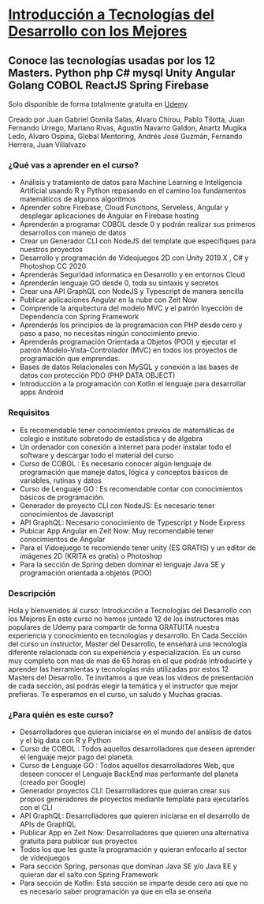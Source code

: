 # [Introducción a Tecnologías del Desarrollo con los Mejores](https://www.udemy.com/course/masters-desarrollo/)
## Conoce las tecnologías usadas por los 12 Masters. Python php C# mysql Unity Angular Golang COBOL ReactJS Spring Firebase
Solo disponible de forma totalmente gratuita en [Udemy](https://www.udemy.com/course/masters-desarrollo/)

Creado por Juan Gabriel Gomila Salas, Alvaro Chirou, Pablo Tilotta, Juan Fernando Urrego, Mariano Rivas, Agustin Navarro Galdon, Anartz Mugika Ledo, Alvaro Ospina, Global Mentoring, Andrés José Guzmán, Fernando Herrera, Juan Villalvazo

### ¿Qué vas a aprender en el curso?

- Análisis y tratamiento de datos para Machine Learning e Inteligencia Artificial usando R y Python repasando en el camino los fundamentos matemáticos de algunos algoritmos
- Aprender sobre Firebase, Cloud Functions, Serveless, Angular y desplegar aplicaciones de Angular en Firebase hosting
- Aprenderán a programar COBOL desde 0 y podrán realizar sus primeros desarrollos con manejo de datos
- Crear un Generador CLI con NodeJS del template que especifiques para nuestros proyectos
- Desarrollo y programación de Videojuegos 2D con Unity 2019.X , C# y Photoshop CC 2020
- Aprenderás Seguridad informatica en Desarrollo y en entornos Cloud
- Aprenderán lenguaje GO desde 0, toda su sintaxis y secretos
- Crear una API GraphQL con NodeJS y Typescript de manera sencilla
- Publicar aplicaciones Angular en la nube con Zeit Now
- Comprende la arquitectura del modelo MVC y el patrón Inyección de Dependencia con Spring Framework
- Aprenderás los principios de la programación con PHP desde cero y paso a paso, no necesitas ningún conocimiento previo.
- Aprenderás programación Orientada a Objetos (POO) y ejecutar el patrón Modelo-Vista-Controlador (MVC) en todos los proyectos de programación que emprendas.
- Bases de datos Relacionales con MySQL y conexión a las bases de datos con protección PDO (PHP DATA OBJECT)
- Introducción a la programación con Kotlin el lenguaje para desarrollar apps Android


### Requisitos
- Es recomendable tener conocimientos previos de matemáticas de colegio e instituto sobretodo de estadística y de álgebra
- Un ordenador con conexión a internet para poder instalar todo el software y descargar todo el material del curso
- Curso de COBOL : Es necesario conocer algún lenguaje de programación que maneje datos, lógica y conceptos básicos de variables, rutinas y datos
- Curso de Lenguaje GO : Es recomendable contar con conocimientos básicos de programación.
- Generador de proyecto CLI con NodeJS: Es necesario tener conocimientos de Javascript
- API GraphQL: Necesario conocimiento de Typescript y Node Express
- Pubicar App Angular en Zeit Now: Muy recomendable tener conocimientos de Angular
- Para el Vidoejuego te recomiendo tener unity (ES GRATIS) y un editor de imágenes 2D (KRITA es gratis) o Photoshop
- Para la sección de Spring deben dominar el lenguaje Java SE y programación orientada a objetos (POO)

### Descripción

Hola y bienvenidos al curso: Introducción a Tecnologías del Desarrollo con los Mejores
En este curso no hemos juntado 12 de los instructores más populares de Udemy para compartir de forma GRATUITA nuestra experiencia y conocimiento en tecnologías y desarrollo.
En Cada Sección del curso un instructor, Master del Desarrollo, te enseñará una tecnología diferente relacionada con su experiencia y especialización.
Es un curso muy completo con mas de mas de 65 horas en el que podrás introducirte y aprender las herramientas y tecnologías más utilizadas por estos 12 Masters del Desarrollo.
Te invitamos a que veas los videos de presentación de cada sección, así podrás elegir la temática y el instructor que mejor prefieras.
Te esperamos en el curso, un saludo y Muchas gracias.

### ¿Para quién es este curso?
- Desarrolladores que quieran iniciarse en el mundo del análisis de datos y el big data con R y Python
- Curso de COBOL : Todos aquellos desarrolladores que deseen aprender el lenguaje mejor pago del planeta.
- Curso de Lenguaje GO : Todos aquellos desarrolladores Web, que deseen conocer el Lenguaje BackEnd mas performante del planeta (creado por Google)
- Generador proyectos CLI: Desarrolladores que quieran crear sus propios generadores de proyectos mediante template para ejecutarlos con el CLI
- API GraphQL: Desarrolladores que quieren iniciarse en el desarrollo de APIs de GraphQL
- Publicar App en Zeit Now: Desarrolladores que quieren una alternativa gratuita para publicar sus proyectos
- Todos los que les guste la programación y quieran enfocarlo al sector de videojuegos
- Para sección Spring, personas que dominan Java SE y/o Java EE y quieran dar el salto con Spring Framework
- Para sección de Kotlin: Esta sección se imparte desde cero así que no es necesario saber programación ya que en ella se enseña
